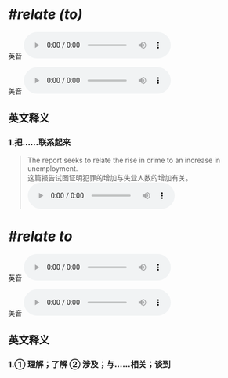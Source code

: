 # ***\#relate (to)*** 
英音
<audio src="./media/relate (to)1.aac" controls="controls"></audio>

美音
<audio src="./media/relate (to)2.aac" controls="controls"></audio>



  

英文释义
---
### 1.**把……联系起来**  

 > The report seeks to relate the rise in crime to an increase in unemployment.  
 > 这篇报告试图证明犯罪的增加与失业人数的增加有关。    
<audio src="./media/relate-1.aac" controls="controls"></audio>


# ***\#relate to*** 
英音
<audio src="./media/relate to1_AAC.aac" controls="controls"></audio>

美音
<audio src="./media/relate to2_AAC.aac" controls="controls"></audio>



  

英文释义
---
### 1.**① 理解；了解 ② 涉及；与……相关；谈到**  


